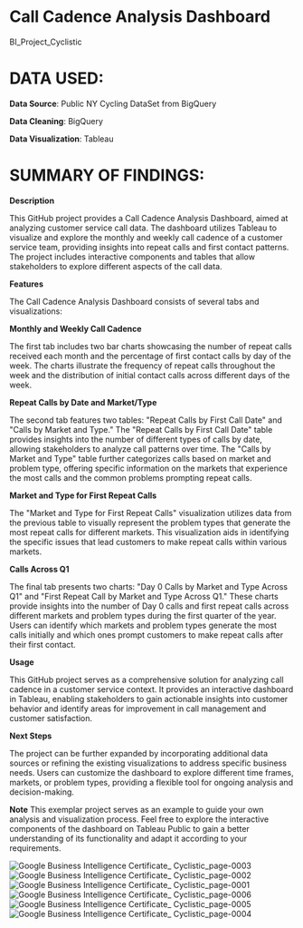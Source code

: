 # Call Cadence Analysis Dashboard
BI_Project_Cyclistic

# DATA USED:
**Data Source**: Public NY Cycling DataSet from BigQuery

**Data Cleaning**: BigQuery

**Data Visualization**: Tableau


# SUMMARY OF FINDINGS:

**Description**

This GitHub project provides a Call Cadence Analysis Dashboard, aimed at analyzing customer service call data. The dashboard utilizes Tableau to visualize and explore the monthly and weekly call cadence of a customer service team, providing insights into repeat calls and first contact patterns. The project includes interactive components and tables that allow stakeholders to explore different aspects of the call data.

**Features**

The Call Cadence Analysis Dashboard consists of several tabs and visualizations:



**Monthly and Weekly Call Cadence**

The first tab includes two bar charts showcasing the number of repeat calls received each month and the percentage of first contact calls by day of the week. The charts illustrate the frequency of repeat calls throughout the week and the distribution of initial contact calls across different days of the week.



**Repeat Calls by Date and Market/Type**

The second tab features two tables: "Repeat Calls by First Call Date" and "Calls by Market and Type." The "Repeat Calls by First Call Date" table provides insights into the number of different types of calls by date, allowing stakeholders to analyze call patterns over time. The "Calls by Market and Type" table further categorizes calls based on market and problem type, offering specific information on the markets that experience the most calls and the common problems prompting repeat calls.



**Market and Type for First Repeat Calls**

The "Market and Type for First Repeat Calls" visualization utilizes data from the previous table to visually represent the problem types that generate the most repeat calls for different markets. This visualization aids in identifying the specific issues that lead customers to make repeat calls within various markets.

**Calls Across Q1**

The final tab presents two charts: "Day 0 Calls by Market and Type Across Q1" and "First Repeat Call by Market and Type Across Q1."
These charts provide insights into the number of Day 0 calls and first repeat calls across different markets and problem types during the first quarter of the year. Users can identify which markets and problem types generate the most calls initially and which ones prompt customers to make repeat calls after their first contact.


**Usage**

This GitHub project serves as a comprehensive solution for analyzing call cadence in a customer service context. It provides an interactive dashboard in Tableau, enabling stakeholders to gain actionable insights into customer behavior and identify areas for improvement in call management and customer satisfaction.



**Next Steps**

The project can be further expanded by incorporating additional data sources or refining the existing visualizations to address specific business needs. Users can customize the dashboard to explore different time frames, markets, or problem types, providing a flexible tool for ongoing analysis and decision-making.

**Note**
This exemplar project serves as an example to guide your own analysis and visualization process. Feel free to explore the interactive components of the dashboard on Tableau Public to gain a better understanding of its functionality and adapt it according to your requirements.

![Google Business Intelligence Certificate_ Cyclistic_page-0003](https://github.com/Ronit11246/Bi_Project1/assets/108767208/6e59993c-efb8-41b1-8bb9-eecd1aabcaa3)
![Google Business Intelligence Certificate_ Cyclistic_page-0002](https://github.com/Ronit11246/Bi_Project1/assets/108767208/cb22b3ee-878d-44cf-8974-f2359cde14f8)
![Google Business Intelligence Certificate_ Cyclistic_page-0001](https://github.com/Ronit11246/Bi_Project1/assets/108767208/d0153474-d602-4ddd-8e52-1b1ccc6d2f2d)
![Google Business Intelligence Certificate_ Cyclistic_page-0006](https://github.com/Ronit11246/Bi_Project1/assets/108767208/dda958ab-cd47-402d-88b8-d74b79a7d733)
![Google Business Intelligence Certificate_ Cyclistic_page-0005](https://github.com/Ronit11246/Bi_Project1/assets/108767208/a9b36149-f75e-4c69-a686-70055fc6e54f)
![Google Business Intelligence Certificate_ Cyclistic_page-0004](https://github.com/Ronit11246/Bi_Project1/assets/108767208/9240fc52-653b-46b5-b7a1-8f7d4d78c7e3)
